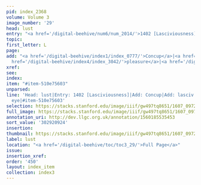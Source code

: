 ```yaml
---
pid: index_2368
volume: Volume 3
image_number: '29'
head: lust
entry: "<a href='/digital-beehive/num6/num_2014/'>1402 [Lasciviousness]</a>"
topic:
first_letter: L
page:
add: "<a href='/digital-beehive/index1/index_0777/'>Concup</a>|<a href='/digital-beehive/index3/index_2202/'>lasciv</a>|<a
  href='/digital-beehive/index4/index_3042/'>pleasure</a>|<a href='/digital-beehive/index2/index_1372/'>eye</a>"
xref:
see:
index:
item: "#item-510e75603"
unparsed:
line: 'Head: lust|Entry: 1402 [Lasciviousness]|Add: Concup|Add: lasciv|Add: pleasure|Add:
  eye|#item-510e75603'
selection: https://stacks.stanford.edu/image/iiif/gw497tq8651/1607_0972/851,924,646,184/full/0/default.jpg
full_image: https://stacks.stanford.edu/image/iiif/gw497tq8651/1607_0972/full/full/0/default.jpg
annotation_uri: http://dev.llgc.org.uk/annotation/1560185535453
sort_value: '302920924'
insertion:
thumbnail: https://stacks.stanford.edu/image/iiif/gw497tq8651/1607_0972/851,924,646,184/150,/0/default.jpg
label: lust
location: "<a href='/digital-beehive/toc/toc3_29/'>Full Page</a>"
issue:
insertion_xref:
order: '450'
layout: index_item
collection: index3
---
```


